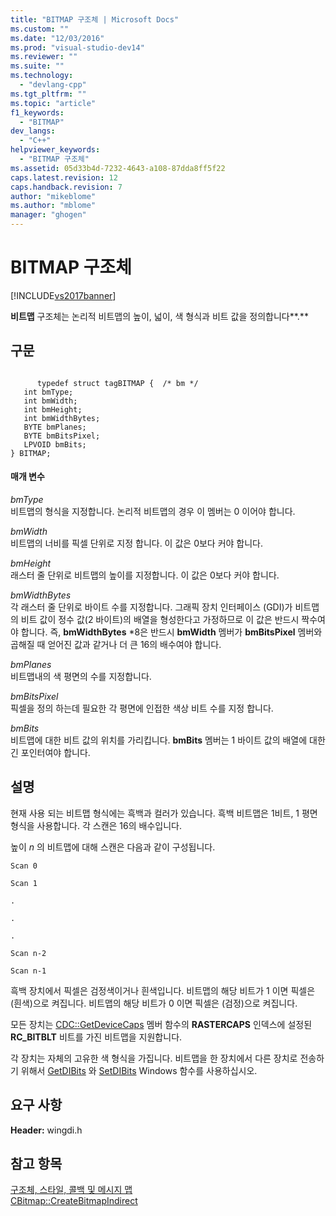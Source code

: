 ```yaml
---
title: "BITMAP 구조체 | Microsoft Docs"
ms.custom: ""
ms.date: "12/03/2016"
ms.prod: "visual-studio-dev14"
ms.reviewer: ""
ms.suite: ""
ms.technology: 
  - "devlang-cpp"
ms.tgt_pltfrm: ""
ms.topic: "article"
f1_keywords: 
  - "BITMAP"
dev_langs: 
  - "C++"
helpviewer_keywords: 
  - "BITMAP 구조체"
ms.assetid: 05d33b4d-7232-4643-a108-87dda8ff5f22
caps.latest.revision: 12
caps.handback.revision: 7
author: "mikeblome"
ms.author: "mblome"
manager: "ghogen"
---
```

# BITMAP 구조체
[!INCLUDE[vs2017banner](../../assembler/inline/includes/vs2017banner.md)]

**비트맵** 구조체는 논리적 비트맵의 높이, 넓이, 색 형식과 비트 값을 정의합니다**.**  
  
## 구문  
  
```  
  
      typedef struct tagBITMAP {  /* bm */  
   int bmType;  
   int bmWidth;  
   int bmHeight;  
   int bmWidthBytes;  
   BYTE bmPlanes;  
   BYTE bmBitsPixel;  
   LPVOID bmBits;  
} BITMAP;  
```  
  
#### 매개 변수  
 *bmType*  
 비트맵의 형식을 지정합니다.  논리적 비트맵의 경우 이 멤버는 0 이어야 합니다.  
  
 *bmWidth*  
 비트맵의 너비를 픽셀 단위로 지정 합니다.  이 값은 0보다 커야 합니다.  
  
 *bmHeight*  
 래스터 줄 단위로 비트맵의 높이를 지정합니다.  이 값은 0보다 커야 합니다.  
  
 *bmWidthBytes*  
 각 래스터 줄 단위로 바이트 수를 지정합니다.  그래픽 장치 인터페이스 \(GDI\)가 비트맵의 비트 값이 정수 값\(2 바이트\)의 배열을 형성한다고 가정하므로 이 값은 반드시 짝수여야 합니다.  즉, **bmWidthBytes** \*8은 반드시 **bmWidth** 멤버가 **bmBitsPixel** 멤버와 곱해질 때 얻어진 값과 같거나 더 큰 16의 배수여야 합니다.  
  
 *bmPlanes*  
 비트맵내의 색 평면의 수를 지정합니다.  
  
 *bmBitsPixel*  
 픽셀을 정의 하는데 필요한 각 평면에 인접한 색상 비트 수를 지정 합니다.  
  
 *bmBits*  
 비트맵에 대한 비트 값의 위치를 가리킵니다.   **bmBits** 멤버는 1 바이트 값의 배열에 대한 긴 포인터여야 합니다.  
  
## 설명  
 현재 사용 되는 비트맵 형식에는 흑백과 컬러가 있습니다.  흑백 비트맵은 1비트, 1 평면 형식을 사용합니다.  각 스캔은 16의 배수입니다.  
  
 높이 *n* 의 비트맵에 대해 스캔은 다음과 같이 구성됩니다.  
  
 `Scan 0`  
  
 `Scan 1`  
  
 `.`  
  
 `.`  
  
 `.`  
  
 `Scan n-2`  
  
 `Scan n-1`  
  
 흑백 장치에서 픽셀은 검정색이거나 흰색입니다.  비트맵의 해당 비트가 1 이면 픽셀은 \(흰색\)으로 켜집니다.  비트맵의 해당 비트가 0 이면 픽셀은 \(검정\)으로 켜집니다.  
  
 모든 장치는 [CDC::GetDeviceCaps](../Topic/CDC::GetDeviceCaps.md) 멤버 함수의 **RASTERCAPS** 인덱스에 설정된 **RC\_BITBLT** 비트를 가진 비트맵을 지원합니다.  
  
 각 장치는 자체의 고유한 색 형식을 가집니다.  비트맵을 한 장치에서 다른 장치로 전송하기 위해서 [GetDIBits](http://msdn.microsoft.com/library/windows/desktop/dd144879) 와 [SetDIBits](http://msdn.microsoft.com/library/windows/desktop/dd162973) Windows 함수를 사용하십시오.  
  
## 요구 사항  
 **Header:** wingdi.h  
  
## 참고 항목  
 [구조체, 스타일, 콜백 및 메시지 맵](../../mfc/reference/structures-styles-callbacks-and-message-maps.md)   
 [CBitmap::CreateBitmapIndirect](../Topic/CBitmap::CreateBitmapIndirect.md)